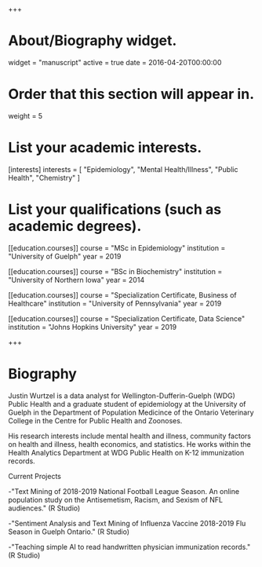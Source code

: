 +++
# About/Biography widget.
widget = "manuscript"
active = true
date = 2016-04-20T00:00:00

# Order that this section will appear in.
weight = 5

# List your academic interests.
[interests]
  interests = [
    "Epidemiology",
    "Mental Health/Illness",
    "Public Health",
    "Chemistry"
  ]

# List your qualifications (such as academic degrees).
[[education.courses]]
  course = "MSc in Epidemiology"
  institution = "University of Guelph"
  year = 2019

[[education.courses]]
  course = "BSc in Biochemistry"
  institution = "University of Northern Iowa"
  year = 2014

[[education.courses]]
  course = "Specialization Certificate, Business of Healthcare"
  institution = "University of Pennsylvania"
  year = 2019
  
[[education.courses]]
  course = "Specialization Certificate, Data Science"
  institution = "Johns Hopkins University"
  year = 2019
 
+++

# Biography
Justin Wurtzel is a data analyst for Wellington-Dufferin-Guelph (WDG) Public Health and a graduate student of epidemiology at the University of Guelph in the Department of Population Medicince of the Ontario Veterinary College in the Centre for Public Health and Zoonoses.

His research interests include mental health and illness, community factors on health and illness, health economics, and statistics. He works within the Health Analytics Department at WDG Public Health on K-12 immunization records.

Current Projects

-"Text Mining of 2018-2019 National Football League Season. An online population study on the Antisemetism, Racism, and Sexism of NFL audiences." (R Studio)

-"Sentiment Analysis and Text Mining of Influenza Vaccine 2018-2019 Flu Season in Guelph Ontario." (R Studio)

-"Teaching simple AI to read handwritten physician immunization records." (R Studio)

